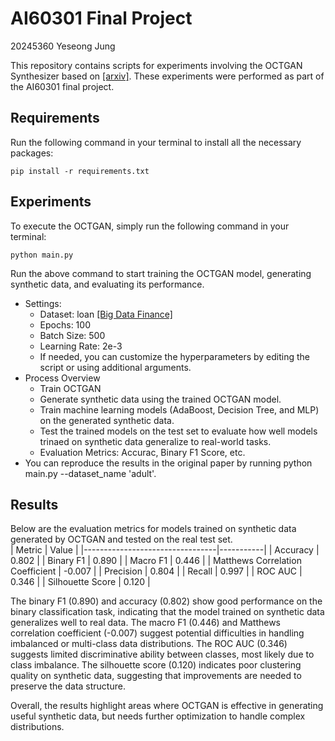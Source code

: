 # AI60301 Final Project
20245360 Yeseong Jung

This repository contains scripts for experiments involving the OCTGAN Synthesizer based on [[arxiv]](https://arxiv.org/abs/2105.14969). These experiments were performed as part of the AI60301 final project.

## Requirements
Run the following command in your terminal to install all the necessary packages:
```
pip install -r requirements.txt
```

## Experiments
To execute the OCTGAN, simply run the following command in your terminal:
```
python main.py
```
Run the above command to start training the OCTGAN model, generating synthetic data, and evaluating its performance.
 - Settings:  
    - Dataset: loan  [[Big Data Finance]](https://bigdata-finance.kr/dataset/datasetView.do
    )
    - Epochs: 100
    - Batch Size: 500
    - Learning Rate: 2e-3
    - If needed, you can customize the hyperparameters by editing the script or using additional arguments.
- Process Overview
    - Train OCTGAN
    - Generate synthetic data using the trained OCTGAN model.
    - Train machine learning models (AdaBoost, Decision Tree, and MLP) on the generated synthetic data.
    - Test the trained models on the test set to evaluate how well models trinaed on synthetic data generalize to real-world tasks.
    - Evaluation Metrics: Accurac, Binary F1 Score, etc.
- You can reproduce the results in the original paper by running python main.py --dataset_name 'adult'.

## Results
Below are the evaluation metrics for models trained on synthetic data generated by OCTGAN and tested on the real test set.  
| Metric                          | Value     |
|---------------------------------|-----------|
| Accuracy                        | 0.802     |
| Binary F1                       | 0.890     |
| Macro F1                        | 0.446     |
| Matthews Correlation Coefficient | -0.007    |
| Precision                       | 0.804     |
| Recall                          | 0.997     |
| ROC AUC                         | 0.346     |
| Silhouette Score                | 0.120     |

The binary F1 (0.890) and accuracy (0.802) show good performance on the binary classification task, indicating that the model trained on synthetic data generalizes well to real data. The macro F1 (0.446) and Matthews correlation coefficient (-0.007) suggest potential difficulties in handling imbalanced or multi-class data distributions. The ROC AUC (0.346) suggests limited discriminative ability between classes, most likely due to class imbalance. The silhouette score (0.120) indicates poor clustering quality on synthetic data, suggesting that improvements are needed to preserve the data structure.

Overall, the results highlight areas where OCTGAN is effective in generating useful synthetic data, but needs further optimization to handle complex distributions.

